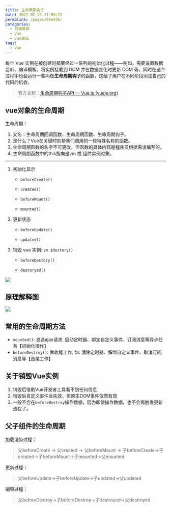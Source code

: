 ```yaml
---
title: 生命周期钩子
date: 2022-02-23 21:59:22
permalink: /pages/96e43b/
categories:
  - 前端框架
  - Vue
  - Vue基础
tags:
  - Vue
---
```

每个 Vue 实例在被创建时都要经过一系列的初始化过程——例如，需要设置数据监听、编译模板、将实例挂载到 DOM 并在数据变化时更新 DOM 等。同时在这个过程中也会运行一些叫做**生命周期钩子**的函数，这给了用户在不同阶段添加自己的代码的机会。

> 官方文档：[生命周期钩子API — Vue.js (vuejs.org)](https://cn.vuejs.org/v2/api/#选项-生命周期钩子)

<!-- more -->

## vue对象的生命周期

生命周期：

1. 又名：生命周期回调函数、生命周期函数、生命周期钩子。
2. 是什么？Vue在关键时刻帮我们调用的一些特殊名称的函数。
3. 生命周期函数的名字不可更改，但函数的具体内容是程序员根据需求编写的。
4. 生命周期函数中的this指向是vm 或 组件实例对象。

***

1. 初始化显示

   - `beforeCreate()`

   - `created()`

   - `beforeMount()`

   - `mounted()`

2. 更新状态

   - `beforeUpdate()`

   - `updated()`

3. 销毁 vue 实例: `vm.$destory()`

   - `beforeDestory()`

   - `destoryed()`

![](https://cn.vuejs.org/images/lifecycle.png)

## 原理解释图

![](https://blog-1259322452.cos.ap-guangzhou.myqcloud.com/java/%E7%94%9F%E5%91%BD%E5%91%A8%E6%9C%9F.png)

## 常用的生命周期方法

- `mounted()`: 发送ajax请求, 启动定时器、绑定自定义事件、订阅消息等异步任务【初始化操作】
- `beforeDestroy()`: 做收尾工作, 如: 清除定时器、解绑自定义事件、取消订阅消息等【首尾工作】

## 关于销毁Vue实例

1. 销毁后借助Vue开发者工具看不到任何信息
2. 销毁后自定义事件会失效，但原生DOM事件依然有效
3. 一般不会在`beforeDestroy`操作数据，因为即使操作数据，也不会再触发更新流程了。

## 父子组件的生命周期

加载渲染过程：

> 父beforeCreate -> 父created -> 父beforeMount -> 子beforeCreate->子created->子beforeMount->子mounted->父mounted

更新过程：

> 父beforeUpdate->子beforeUpdate->子updated->父updated

销毁过程：

> 父beforeDestroy->子beforeDestroy->子destroyed->父destroyed

